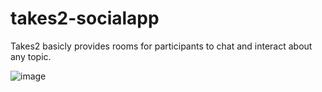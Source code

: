# takes2-socialapp
Takes2 basicly provides rooms for participants to chat and interact about any topic.

![image](https://github.com/aalpkilic/takes2-socialapp/assets/140668696/92f2e3a6-0d2d-4c62-809c-277083d12bac)

